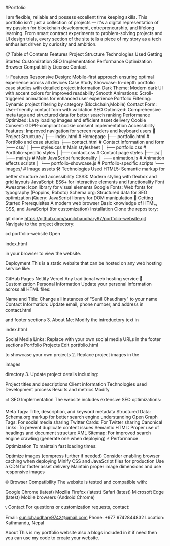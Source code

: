 #Portfolio


I am flexible, reliable and possess excellent time keeping skills.
This portfolio isn't just a collection of projects — it's a digital representation of my passion for blockchain development, entrepreneurship, and lifelong learning. From smart contract experiments to problem-solving projects and UI design trials, every section of the site tells a piece of my story as a tech enthusiast driven by curiosity and ambition.

📋 Table of Contents
Features
Project Structure
Technologies Used
Getting Started
Customization
SEO Implementation
Performance Optimization
Browser Compatibility
License
Contact

✨ Features
Responsive Design: Mobile-first approach ensuring optimal experience across all devices
Case Study Showcase: In-depth portfolio case studies with detailed project information
Dark Theme: Modern dark UI with accent colors for improved readability
Smooth Animations: Scroll-triggered animations for enhanced user experience
Portfolio Filtering: Dynamic project filtering by category (Blockchain,Mobile)
Contact Form: User-friendly contact form with validation
SEO Optimized: Comprehensive meta tags and structured data for better search ranking
Performance Optimized: Lazy loading images and efficient asset delivery
Cookie Consent: GDPR-compliant cookie consent implementation
Accessibility Features: Improved navigation for screen readers and keyboard users
📁 Project Structure
/
├── index.html              # Homepage
├── portfolio.html          # Portfolio and case studies
├── contact.html            # Contact information and form
├── css/
│   ├── styles.css          # Main stylesheet
│   ├── portfolio.css       # Portfolio-specific styles
│   ├── contact.css         # Contact page styles
├── js/
│   ├── main.js             # Main JavaScript functionality
│   ├── animation.js        # Animation effects scripts
│   └── portfolio-showcase.js # Portfolio-specific scripts
└── images/                 # Image assets
🛠️ Technologies Used
HTML5: Semantic markup for better structure and accessibility
CSS3: Modern styling with flexbox and grid layouts
JavaScript: ES6+ for interactive elements and functionality
Font Awesome: Icon library for visual elements
Google Fonts: Web fonts for typography (Poppins, Roboto)
Schema.org: Structured data for SEO optimization
jQuery: JavaScript library for DOM manipulation
🚀 Getting Started
Prerequisites
A modern web browser
Basic knowledge of HTML, CSS, and JavaScript (for customization)
Installation
Clone the repository:

git clone https://github.com/sunilchaudhary97/portfolio-website.git
Navigate to the project directory:

cd portfolio-website
Open

index.html

in your browser to view the website.

Deployment
This is a static website that can be hosted on any web hosting service like:

GitHub Pages
Netlify
Vercel
Any traditional web hosting service
🎨 Customization
Personal Information
Update your personal information across all HTML files:

Name and Title: Change all instances of "Sunil Chaudhary" to your name
Contact Information: Update email, phone number, and address in
contact.html

and footer sections 3. About Me: Modify the introductory text in

index.html

Social Media Links: Replace with your own social media URLs in the footer sections
Portfolio Projects
Edit
portfolio.html

to showcase your own projects 2. Replace project images in the

images

directory 3. Update project details including:

Project titles and descriptions
Client information
Technologies used
Development process
Results and metrics
Modify


📊 SEO Implementation
The website includes extensive SEO optimizations:

Meta Tags: Title, description, and keyword metadata
Structured Data: Schema.org markup for better search engine understanding
Open Graph Tags: For social media sharing
Twitter Cards: For Twitter sharing
Canonical Links: To prevent duplicate content issues
Semantic HTML: Proper use of headings and document structure
XML Sitemap: For improved search engine crawling (generate one when deploying)
⚡ Performance Optimization
To maintain fast loading times:

Optimize images (compress further if needed)
Consider enabling browser caching when deploying
Minify CSS and JavaScript files for production
Use a CDN for faster asset delivery
Maintain proper image dimensions and use responsive images

🌐 Browser Compatibility
The website is tested and compatible with:

Google Chrome (latest)
Mozilla Firefox (latest)
Safari (latest)
Microsoft Edge (latest)
Mobile browsers (Android Chrome)

📞 Contact
For questions or customization requests, contact:

Email: sunilchaudhary9742@gmail.com
Phone: +977 9742844832
Location: Kathmandu, Nepal


About
This is my portfolio website also a blogs included in it if need then you can use my code to create your website.
